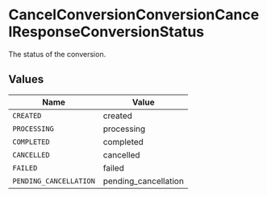# CancelConversionConversionCancelResponseConversionStatus

The status of the conversion.


## Values

| Name                   | Value                  |
| ---------------------- | ---------------------- |
| `CREATED`              | created                |
| `PROCESSING`           | processing             |
| `COMPLETED`            | completed              |
| `CANCELLED`            | cancelled              |
| `FAILED`               | failed                 |
| `PENDING_CANCELLATION` | pending_cancellation   |